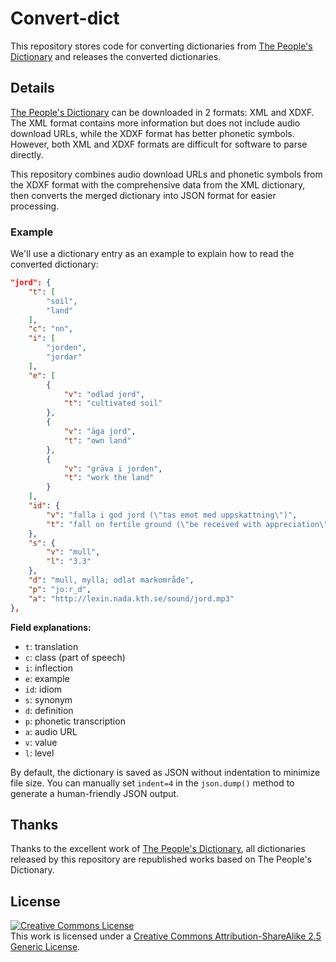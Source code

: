 # Convert-dict

This repository stores code for converting dictionaries from [The People's Dictionary](https://folkets-lexikon.csc.kth.se/folkets/folkets.en.html) and releases the converted dictionaries.

## Details

[The People's Dictionary](https://folkets-lexikon.csc.kth.se/folkets/om.en.html) can be downloaded in 2 formats: XML and XDXF. The XML format contains more information but does not include audio download URLs, while the XDXF format has better phonetic symbols. However, both XML and XDXF formats are difficult for software to parse directly. 

This repository combines audio download URLs and phonetic symbols from the XDXF format with the comprehensive data from the XML dictionary, then converts the merged dictionary into JSON format for easier processing.

### Example

We'll use a dictionary entry as an example to explain how to read the converted dictionary:

```json
"jord": {
    "t": [
        "soil",
        "land"
    ],
    "c": "nn",
    "i": [
        "jorden",
        "jordar"
    ],
    "e": [
        {
            "v": "odlad jord",
            "t": "cultivated soil"
        },
        {
            "v": "äga jord",
            "t": "own land"
        },
        {
            "v": "gräva i jorden",
            "t": "work the land"
        }
    ],
    "id": {
        "v": "falla i god jord (\"tas emot med uppskattning\")",
        "t": "fall on fertile ground (\"be received with appreciation\")"
    },
    "s": {
        "v": "mull",
        "l": "3.3"
    },
    "d": "mull, mylla; odlat markområde",
    "p": "jo:r_d",
    "a": "http://lexin.nada.kth.se/sound/jord.mp3"
},
```

**Field explanations:**
- `t`: translation
- `c`: class (part of speech)
- `i`: inflection
- `e`: example
- `id`: idiom
- `s`: synonym
- `d`: definition
- `p`: phonetic transcription
- `a`: audio URL
- `v`: value
- `l`: level

By default, the dictionary is saved as JSON without indentation to minimize file size. You can manually set `indent=4` in the `json.dump()` method to generate a human-friendly JSON output.

## Thanks

Thanks to the excellent work of [The People's Dictionary](https://folkets-lexikon.csc.kth.se/folkets/folkets.en.html), all dictionaries released by this repository are republished works based on The People's Dictionary.


## License

<a rel="license" href="http://creativecommons.org/licenses/by-sa/2.5/"><img alt="Creative Commons License" style="border-width:0" src="https://i.creativecommons.org/l/by-sa/2.5/88x31.png" /></a><br />This work is licensed under a <a rel="license" href="http://creativecommons.org/licenses/by-sa/2.5/">Creative Commons Attribution-ShareAlike 2.5 Generic License</a>.
